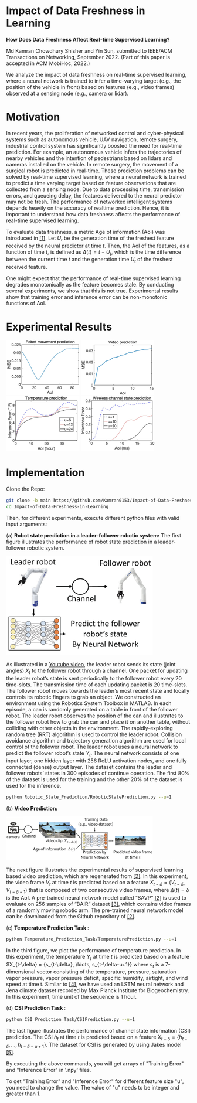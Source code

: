 # Impact of Data Freshness in Learning

<b>How Does Data Freshness Affect Real-time Supervised Learning?</b> 

Md Kamran Chowdhury Shisher and Yin Sun, submitted to IEEE/ACM Transactions on Networking, September 2022. (Part of this paper is accepted in ACM MobiHoc, 2022.)

We analyze the impact of data freshness on real-time supervised learning, where a neural network is trained to infer a time-varying target (e.g., the position of the vehicle in front) based on features (e.g., video frames) observed at a sensing node (e.g., camera or lidar). 

# Motivation
In recent years, the proliferation of networked control and cyber-physical systems such as autonomous vehicle, UAV navigation, remote surgery, industrial control system has significantly boosted the need for real-time prediction. For example, an autonomous vehicle infers the trajectories of
nearby vehicles and the intention of pedestrians based on lidars and cameras installed on the vehicle. In remote surgery, the
movement of a surgical robot is predicted in real-time. These prediction problems can be solved by real-time supervised
learning, where a neural network is trained to predict a time varying target based on feature observations that are collected
from a sensing node. Due to data processing time, transmission errors, and queueing delay, the features delivered to the neural
predictor may not be fresh. The performance of networked intelligent systems depends heavily on the accuracy of realtime
prediction. Hence, it is important to understand how data freshness affects the performance of real-time supervised
learning.

To evaluate data freshness, a metric Age of information (AoI) was introduced in [[1]](https://www.youtube.com/watch?v=_z4FHuu3-ag). Let $U_t$ be the generation time of the freshest feature received by the neural predictor at time $t$. Then, the AoI of the features, as a function of time $t$, is defined as $\Delta(t) = t-U_t$, which is the time difference between the current time $t$ and the generation time $U_t$ of the freshest received feature.

One might expect that the performance of real-time supervised learning degrades monotonically as the feature becomes stale. By conducting several experiments, we show that this is not true. Experimental results show that training error and inference error can be non-monotonic functions of AoI.

# Experimental Results
<p float="left">
  <img src="/RobotInferenceError.jpg" width="200" />
  <img src="/VideoInferenceError.jpg" width="200" /> 
  <img src="/TemperatureInferenceError.jpg" width="200" />
  <img src="/WirelessCSIInferenceError.jpg" width="200" />
</p>

# Implementation

Clone the Repo:
```sh
git clone -b main https://github.com/Kamran0153/Impact-of-Data-Freshness-in-Learning.git 
cd Impact-of-Data-Freshness-in-Learning
```

Then, for different experiments, execute different python files with valid input arguments:

(a) <b>Robot state prediction in a leader-follower robotic system:</b>
The first figure illustrates the performance of robot state prediction in
a leader-follower robotic system. 
<p float="left">
  <img src="/RoboticExperimentModel.png" width="400"></p>

As illustrated in a [Youtube video](https://www.youtube.com/watch?v=_z4FHuu3-ag), the leader robot sends its state (joint angles) $X_t$ to the follower robot through a channel. One packet for updating the leader robot’s state is sent periodically to the follower robot every 20 time-slots. The transmission time of each updating packet is 20 time-slots. The follower robot moves towards the leader’s most recent state and locally controls its robotic fingers to grab an object. We constructed an environment using the Robotics System Toolbox in MATLAB. In each episode, a can is randomly generated on a table in front of the follower robot. The leader robot observes the position of the can and illustrates to the follower robot how to grab the can and place it on another table, without colliding with other objects in the environment. The rapidly-exploring random tree (RRT) algorithm is used to control the leader robot. Collision avoidance algorithm and trajectory generation algorithm are used for local control of the follower robot. The leader robot uses a neural network to predict the follower robot’s state $Y_t$. The neural network consists of one input layer, one hidden layer with 256 ReLU activation nodes, and one fully connected (dense) output layer. The dataset contains the leader and follower robots’ states in 300 episodes of continue operation. The first 80% of the dataset is used for the training and the other 20% of the dataset is used for the inference. 

```sh
python Robotic_State_Prediction/RoboticStatePrediction.py --u=1
```

(b) <b>Video Prediction:</b> 
<p float="left">
  <img src="/Video_Prediction_Model.png" width="400"></p>
  
The next figure illustrates the experimental results of supervised learning based video prediction, which are regenerated from [[2]](https://arxiv.org/abs/1804.01523). In this experiment, the video frame $V_t$ at time $t$ is predicted based on a feature $X_{t-\delta} = (V_{t-\delta}, V_{t-\delta-1})$ that is composed of two consecutive video frames, where $\Delta(t) = \delta$ is the AoI. A pre-trained neural network model called “SAVP” [[2]](https://arxiv.org/abs/1804.01523) is used to evaluate on 256 samples of “BAIR” dataset [[3]](https://arxiv.org/abs/1710.05268), which contains video frames of a randomly moving robotic arm. The pre-trained neural network model can be downloaded from the Github repository of [[2]](https://arxiv.org/abs/1804.01523).

(c) <b> Temperature Prediction Task </b>:
```sh
python Temperature_Prediction_Task/TemperaturePrediction.py --u=1
```
In the third figure, we plot the performance of temperature prediction. In this experiment, the temperature $Y_t$ at time $t$ is predicted based on a feature $X_{t-\delta} = \{s_{t-\delta}, \ldots, s_{t-\delta-u+1}\}  where $s_t$ is a 7-dimensional vector consisting of the temperature, pressure, saturation vapor pressure, vapor pressure deficit, specific humidity, airtight, and wind speed at time t. Similar to [[4]](https://keras.io/examples/timeseries/timeseries_weather_forecasting/), we have used an LSTM neural network and Jena climate dataset recorded by Max Planck Institute for Biogeochemistry. In this experiment, time unit of the sequence is 1 hour. 

(d) <b> CSI Prediction Task </b>:

```sh
python CSI_Prediction_Task/CSIPrediction.py --u=1
```
The last figure illustrates the performance of channel state information (CSI) prediction. The CSI $h_t$ at time $t$ is predicted based on a feature $X_{t-\delta} = \{h_{t-\delta}, \ldots, h_{t-\delta-u+1}\}$. The dataset for CSI is generated by using Jakes model [[5]](https://ieeexplore.ieee.org/document/1512123). 

By executing the above commands, you will get arrays of "Training Error" and "Inference Error" in '.npy' files.

To get "Training Error" and "Inference Error" for different feature size "u", you need to change the value. The value of "u" needs to be integer and greater than 1. 
